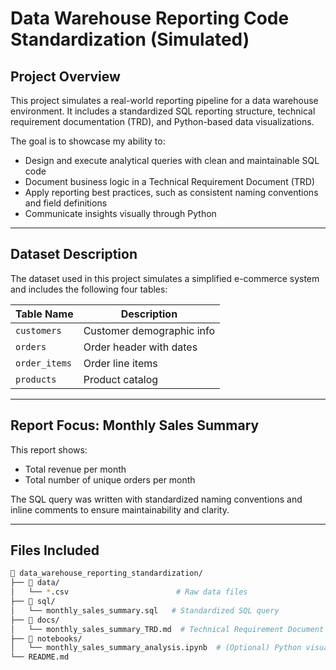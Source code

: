 # Data Warehouse Reporting Code Standardization (Simulated)

## Project Overview

This project simulates a real-world reporting pipeline for a data warehouse environment. It includes a standardized SQL reporting structure, technical requirement documentation (TRD), and Python-based data visualizations.

The goal is to showcase my ability to:
- Design and execute analytical queries with clean and maintainable SQL code
- Document business logic in a Technical Requirement Document (TRD)
- Apply reporting best practices, such as consistent naming conventions and field definitions
- Communicate insights visually through Python

---

## Dataset Description

The dataset used in this project simulates a simplified e-commerce system and includes the following four tables:

| Table Name      | Description              |
|-----------------|--------------------------|
| `customers`     | Customer demographic info |
| `orders`        | Order header with dates   |
| `order_items`   | Order line items          |
| `products`      | Product catalog           |

---

## Report Focus: Monthly Sales Summary

This report shows:
- Total revenue per month
- Total number of unique orders per month

The SQL query was written with standardized naming conventions and inline comments to ensure maintainability and clarity.

---

## Files Included

```bash
📂 data_warehouse_reporting_standardization/
├── 📁 data/
│   └── *.csv                        # Raw data files
├── 📁 sql/
│   └── monthly_sales_summary.sql   # Standardized SQL query
├── 📁 docs/
│   └── monthly_sales_summary_TRD.md  # Technical Requirement Document
├── 📁 notebooks/
│   └── monthly_sales_summary_analysis.ipynb  # (Optional) Python visualization
└── README.md
